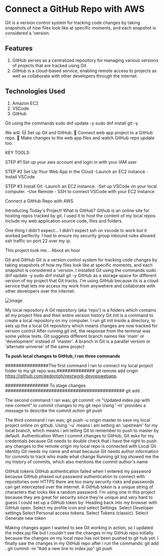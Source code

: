 # Connect a GitHub Repo with AWS
Git is a version control system for tracking code changes by taking snapshots of how files look like at specific moments, and each snapshot is considered a 'version.


## Features
1. GitHub serves as a centralized repository for managing various versions of projects that are tracked using Git. 
2. GitHub is a cloud-based service, enabling remote access to projects as well as collaborate with other developers through the internet.


## Technologies Used
1. Amazon EC2
2. VSCode
3. GitHub
  
Git using the commands sudo dnf update -y sudo dnf install git -y



We will:
 🐱 Set up Git and GitHub.
 🤝 Connect web app project to a GitHub repo.
 🤝 Make changes to the web app files and watch GitHub repo update too.

KEY TOOLS:
  
  
STEP #1
Set up your aws account and login in with your IAM user

STEP #2
Set Up Your Web App in the Cloud
-Launch an EC2 instance 
-Install VSCode

STEP #3
Install Git
-Launch an EC2 instance.
-Set up VSCode on your local computer.
-Use Remote - SSH to connect VSCode with your EC2 instance

 	
Connect a GitHub Repo with AWS
 
Introducing Today's Project!
What is GitHub?
Github is an online site for hosting repos tracked by git. I used it to host the content of my local repos include my web application source code, files and folders.

One thing I didn't expect...
I didn't expect ssh on vscode to work but it worked perfectly. I had to ensure my security group inbound rules allowed ssh traffic on port 22 over my ip.

This project took me...
About an hour

Git and GitHub
Git is a version control system for tracking code changes by taking snapshots of how my files look like at specific moments, and each snapshot is considered a 'version. I installed Git using the commands sudo dnf update -y sudo dnf install git -y
GitHub as a storage space for different version of my project that Git tracks. I'm using GitHub because its is a cloud service that lets me access my work from anywehere and collaborate with other developers over the internet.

![image](https://github.com/user-attachments/assets/e63732cd-8a37-40af-a66d-1737ac4eb57a)
 
My local repository
A Git repository (aka 'repo') is a folders which contains all my project files and their entire version history
Git init is a command to create a local repository on my computer. I run git init inside a directory, to sets up the a local Git repository which means changes are now tracked for version control
After running git init, the response from the terminal was some yellow texts. Git suggests different branch names like 'main' or 'development' instead of 'master'. 
A branch in Git is a parallel version or 'alternate universe' of the same project
 
 **To push local changes to GitHub, I ran three commands**

################The first command I ran to connect my local project folder to my git repo was;############## 
git remote add origin https://github.com/eedontoh/nextwork-devopswebapp.

################ To stage changes ############################################
git add .

The second command I ran was; git commit -m "Updated index.jsp with new content" to commit changes to my git repo Using '-m' provides a message to describe the commit action
git push

The third command I ran was; git push -u origin master to save my local project online on github. Using '-u' means i am setting an 'upstream' for my local branch, which means i am telling Git to remember to push to master by default.
Authentication
When I commit changes to GitHub, Git asks for my credentials because Git needs to double check that i have the right to push any changes to the remote origin my local repo is connected with
Local Git identity
Git needs my name and email because Git needs author information for commits to track who made what change
Running git log showed me the my history of commits, which also mentions the commit author's name
 
GitHub tokens
GitHub authentication failed when I entered my password because GitHub phased out password authentication to connect with repositories over HTTPS there are too many security risks and passwords can get intercepted over the internet.
A GitHub token is a unique string of characters that looks like a random password. I'm using one in this project because they are great for security since they're unique and very hard to guess
I could set up a GitHub token by: Heading back into my browser with GitHub open. Select my profile icon and select Settings. Select Developer settings Select Personal access tokens. Select Tokens (classic). Select Generate new token
 
Making changes again
I wanted to see Git working in action, so I updated the index.jsp file but I couldn't see the changes in my GitHub repo initially because the changes on my local repo has not been pushed to git hub yet.
I finally saw the changes in my GitHub repo after i run the commands: git add .
git commit -m "Add a new line to index.jsp" git push
 
 
 


